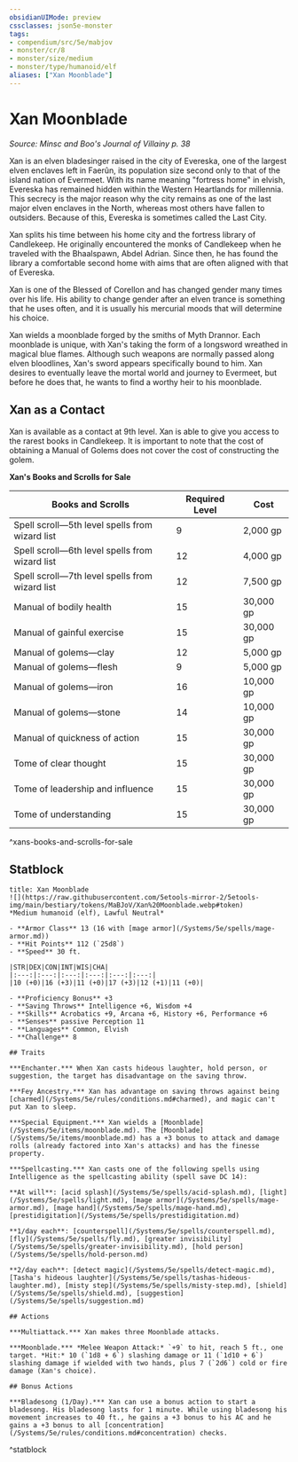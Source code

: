 ```yaml
---
obsidianUIMode: preview
cssclasses: json5e-monster
tags:
- compendium/src/5e/mabjov
- monster/cr/8
- monster/size/medium
- monster/type/humanoid/elf
aliases: ["Xan Moonblade"]
---
```

# Xan Moonblade
*Source: Minsc and Boo's Journal of Villainy p. 38*  

Xan is an elven bladesinger raised in the city of Evereska, one of the largest elven enclaves left in Faerûn, its population size second only to that of the island nation of Evermeet. With its name meaning "fortress home" in elvish, Evereska has remained hidden within the Western Heartlands for millennia. This secrecy is the major reason why the city remains as one of the last major elven enclaves in the North, whereas most others have fallen to outsiders. Because of this, Evereska is sometimes called the Last City.

Xan splits his time between his home city and the fortress library of Candlekeep. He originally encountered the monks of Candlekeep when he traveled with the Bhaalspawn, Abdel Adrian. Since then, he has found the library a comfortable second home with aims that are often aligned with that of Evereska.

Xan is one of the Blessed of Corellon and has changed gender many times over his life. His ability to change gender after an elven trance is something that he uses often, and it is usually his mercurial moods that will determine his choice.

Xan wields a moonblade forged by the smiths of Myth Drannor. Each moonblade is unique, with Xan's taking the form of a longsword wreathed in magical blue flames. Although such weapons are normally passed along elven bloodlines, Xan's sword appears specifically bound to him. Xan desires to eventually leave the mortal world and journey to Evermeet, but before he does that, he wants to find a worthy heir to his moonblade.

## Xan as a Contact

Xan is available as a contact at 9th level. Xan is able to give you access to the rarest books in Candlekeep. It is important to note that the cost of obtaining a Manual of Golems does not cover the cost of constructing the golem.

**Xan's Books and Scrolls for Sale**

| Books and Scrolls | Required Level | Cost |
|-------------------|----------------|------|
| Spell scroll—5th level spells from wizard list | 9 | 2,000 gp |
| Spell scroll—6th level spells from wizard list | 12 | 4,000 gp |
| Spell scroll—7th level spells from wizard list | 12 | 7,500 gp |
| Manual of bodily health | 15 | 30,000 gp |
| Manual of gainful exercise | 15 | 30,000 gp |
| Manual of golems—clay | 12 | 5,000 gp |
| Manual of golems—flesh | 9 | 5,000 gp |
| Manual of golems—iron | 16 | 10,000 gp |
| Manual of golems—stone | 14 | 10,000 gp |
| Manual of quickness of action | 15 | 30,000 gp |
| Tome of clear thought | 15 | 30,000 gp |
| Tome of leadership and influence | 15 | 30,000 gp |
| Tome of understanding | 15 | 30,000 gp |
^xans-books-and-scrolls-for-sale

## Statblock

```ad-statblock
title: Xan Moonblade
![](https://raw.githubusercontent.com/5etools-mirror-2/5etools-img/main/bestiary/tokens/MaBJoV/Xan%20Moonblade.webp#token)
*Medium humanoid (elf), Lawful Neutral*

- **Armor Class** 13 (16 with [mage armor](/Systems/5e/spells/mage-armor.md))
- **Hit Points** 112 (`25d8`)
- **Speed** 30 ft.

|STR|DEX|CON|INT|WIS|CHA|
|:---:|:---:|:---:|:---:|:---:|:---:|
|10 (+0)|16 (+3)|11 (+0)|17 (+3)|12 (+1)|11 (+0)|

- **Proficiency Bonus** +3
- **Saving Throws** Intelligence +6, Wisdom +4
- **Skills** Acrobatics +9, Arcana +6, History +6, Performance +6
- **Senses** passive Perception 11
- **Languages** Common, Elvish
- **Challenge** 8

## Traits

***Enchanter.*** When Xan casts hideous laughter, hold person, or suggestion, the target has disadvantage on the saving throw.

***Fey Ancestry.*** Xan has advantage on saving throws against being [charmed](/Systems/5e/rules/conditions.md#charmed), and magic can't put Xan to sleep.

***Special Equipment.*** Xan wields a [Moonblade](/Systems/5e/items/moonblade.md). The [Moonblade](/Systems/5e/items/moonblade.md) has a +3 bonus to attack and damage rolls (already factored into Xan's attacks) and has the finesse property.

***Spellcasting.*** Xan casts one of the following spells using Intelligence as the spellcasting ability (spell save DC 14):

**At will**: [acid splash](/Systems/5e/spells/acid-splash.md), [light](/Systems/5e/spells/light.md), [mage armor](/Systems/5e/spells/mage-armor.md), [mage hand](/Systems/5e/spells/mage-hand.md), [prestidigitation](/Systems/5e/spells/prestidigitation.md)

**1/day each**: [counterspell](/Systems/5e/spells/counterspell.md), [fly](/Systems/5e/spells/fly.md), [greater invisibility](/Systems/5e/spells/greater-invisibility.md), [hold person](/Systems/5e/spells/hold-person.md)

**2/day each**: [detect magic](/Systems/5e/spells/detect-magic.md), [Tasha's hideous laughter](/Systems/5e/spells/tashas-hideous-laughter.md), [misty step](/Systems/5e/spells/misty-step.md), [shield](/Systems/5e/spells/shield.md), [suggestion](/Systems/5e/spells/suggestion.md)

## Actions

***Multiattack.*** Xan makes three Moonblade attacks.

***Moonblade.*** *Melee Weapon Attack:* `+9` to hit, reach 5 ft., one target. *Hit:* 10 (`1d8 + 6`) slashing damage or 11 (`1d10 + 6`) slashing damage if wielded with two hands, plus 7 (`2d6`) cold or fire damage (Xan's choice).

## Bonus Actions

***Bladesong (1/Day).*** Xan can use a bonus action to start a bladesong. His bladesong lasts for 1 minute. While using bladesong his movement increases to 40 ft., he gains a +3 bonus to his AC and he gains a +3 bonus to all [concentration](/Systems/5e/rules/conditions.md#concentration) checks.
```
^statblock